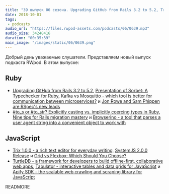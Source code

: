 ```yaml
---
title: "39 выпуск 06 сезона. Upgrading GitHub from Rails 3.2 to 5.2, Trix 1.0.0, SystemJS 2.0.0, Browserino, TurtleDB, Tabulator и прочее"
date: 2018-10-01
tags:
 - podcasts
audio_url: "https://files.rwpod-assets.com/podcasts/06/0639.mp3"
audio_size: 34248416
duration: "00:35:39"
main_image: "/images/static/06/0639.png"
---
```


Добрый день уважаемые слушатели. Представляем новый выпуск подкаста RWpod. В этом выпуске:

## Ruby

 - [Upgrading GitHub from Rails 3.2 to 5.2](https://githubengineering.com/upgrading-github-from-rails-3-2-to-5-2/), [Presentation of Sorbet: A Typechecker for Ruby](https://sorbet.run/talks/StrangeLoop2018/#/), [Kafka vs Mosquitto - which tool is better for communication between microservices?](https://naturaily.com/blog/kafka-mosquitto-microservices) и [Jon Rowe and Sam Phippen are RSpec's new leads](http://rspec.info/blog/2018/09/jon-rowe-and-sam-phippen-are-rspecs-new-leads/)
 - [#to_s or #to_str? Explicitly casting vs. implicitly coercing types in Ruby](https://blog.appsignal.com/2018/09/25/explicitly-casting-vs-implicitly-coercing-types-in-ruby.html), [Nine tips for Rails migration mastery](http://nelsonware.com/blog/2018/09/27/nine-tips-for-rails-migration-mastery.html) и [Browserino - a tool that parses a user agent string into a convenient object to work with](https://github.com/SidOfc/browserino)

## JavaScript

 - [Trix 1.0.0 - a rich text editor for everyday writing](https://trix-editor.org/), [SystemJS 2.0.0 Release](https://guybedford.com/systemjs-2.0) и [Grid vs Flexbox: Which Should You Choose?](https://www.webdesignerdepot.com/2018/09/grid-vs-flexbox-which-should-you-choose/)
 - [TurtleDB - a framework for developers to build offline-first, collaborative web apps](https://turtle-db.github.io/), [Tabulator - interactive tables and data grids for JavaScript](http://tabulator.info/) и [Apify SDK - the scalable web crawling and scraping library for JavaScript](https://github.com/apifytech/apify-js)

READMORE
